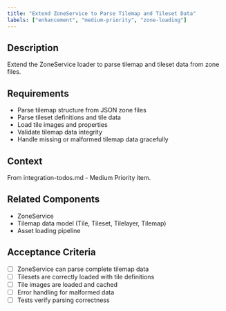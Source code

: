 ```yaml
---
title: "Extend ZoneService to Parse Tilemap and Tileset Data"
labels: ["enhancement", "medium-priority", "zone-loading"]
---
```


## Description
Extend the ZoneService loader to parse tilemap and tileset data from zone files.

## Requirements
- Parse tilemap structure from JSON zone files
- Parse tileset definitions and tile data
- Load tile images and properties
- Validate tilemap data integrity
- Handle missing or malformed tilemap data gracefully

## Context
From integration-todos.md - Medium Priority item.

## Related Components
- ZoneService
- Tilemap data model (Tile, Tileset, Tilelayer, Tilemap)
- Asset loading pipeline

## Acceptance Criteria
- [ ] ZoneService can parse complete tilemap data
- [ ] Tilesets are correctly loaded with tile definitions
- [ ] Tile images are loaded and cached
- [ ] Error handling for malformed data
- [ ] Tests verify parsing correctness
